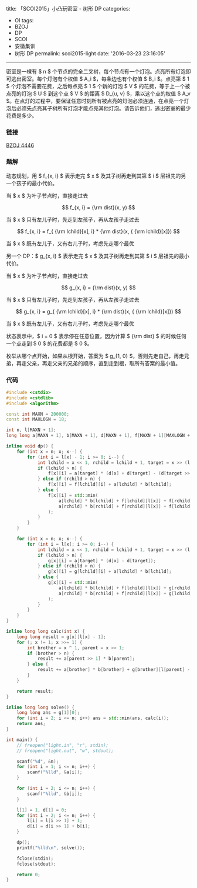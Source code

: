 title: 「SCOI2015」小凸玩密室 - 树形 DP
categories:
  - OI
tags:
  - BZOJ
  - DP
  - SCOI
  - 安徽集训
  - 树形 DP
permalink: scoi2015-light
date: '2016-03-23 23:16:05'
---

密室是一棵有 $ n $ 个节点的完全二叉树，每个节点有一个灯泡。点亮所有灯泡即可逃出密室。每个灯泡有个权值 $ A_i $，每条边也有个权值 $ B_i $。点亮第 $ 1 $ 个灯泡不需要花费，之后每点亮 $ 1 $ 个新的灯泡 $ V $ 的花费，等于上一个被点亮的灯泡 $ U $ 到这个点 $ V $ 的距离 $ D_{u, v} $，乘以这个点的权值 $ A_v $。在点灯的过程中，要保证任意时刻所有被点亮的灯泡必须连通，在点亮一个灯泡后必须先点亮其子树所有灯泡才能点亮其他灯泡。请告诉他们，逃出密室的最少花费是多少。

<!-- more -->

### 链接

[BZOJ 4446](http://www.lydsy.com/JudgeOnline/problem.php?id=4446)

### 题解

动态规划，用 $ f_{x, i} $ 表示走完 $ x $ 及其子树再走到其第 $ i $ 层祖先的另一个孩子的最小代价。

当 $ x $ 为叶子节点时，直接走过去

$$ f_{x, i} = {\rm dist}(x, y) $$

当 $ x $ 只有左儿子时，先走到左孩子，再从左孩子走过去

$$ f_{x, i} = f_{ {\rm lchild}[x], i} * {\rm dist}(x, { {\rm lchild}[x]}) $$

当 $ x $ 既有左儿子，又有右儿子时，考虑先走哪个最优

另一个 DP：$ g_{x, i} $ 表示走完 $ x $ 及其子树再走到其第 $ i $ 层祖先的最小代价。

当 $ x $ 为叶子节点时，直接走过去

$$ g_{x, i} = {\rm dist}(x, y) $$

当 $ x $ 只有左儿子时，先走到左孩子，再从左孩子走过去

$$ g_{x, i} = g_{ {\rm lchild}[x], i} * {\rm dist}(x, { {\rm lchild}[x]}) $$

当 $ x $ 既有左儿子，又有右儿子时，考虑先走哪个最优

状态表示中，$ i = 0 $ 表示停在任意位置，因为计算 $ {\rm dist} $ 的时候任何一个点走到 $ 0 $ 的花费都是 $ 0 $。

枚举从哪个点开始，如果从根开始，答案为 $ g_{1, 0} $，否则先走自己，再走兄弟，再走父亲，再走父亲的兄弟的顺序，直到走到根，取所有答案的最小值。

### 代码

```cpp
#include <cstdio>
#include <cstdlib>
#include <algorithm>

const int MAXN = 200000;
const int MAXLOGN = 18;

int n, l[MAXN + 1];
long long a[MAXN + 1], b[MAXN + 1], d[MAXN + 1], f[MAXN + 1][MAXLOGN + 1], g[MAXN + 1][MAXLOGN + 1];

inline void dp() {
    for (int x = n; x; x--) {
        for (int i = l[x] - 1; i >= 0; i--) {
            int lchild = x << 1, rchild = lchild + 1, target = x >> (l[x] - i - 1) ^ 1;
            if (lchild > n) {
                f[x][i] = a[target] * (d[x] + d[target] - (d[target >> 1] << 1));
            } else if (rchild > n) {
                f[x][i] = f[lchild][i] + a[lchild] * b[lchild];
            } else {
                f[x][i] = std::min(
                    a[lchild] * b[lchild] + f[lchild][l[x]] + f[rchild][i],
                    a[rchild] * b[rchild] + f[rchild][l[x]] + f[lchild][i]
                );
            }
        }
    }

    for (int x = n; x; x--) {
        for (int i = l[x]; i >= 0; i--) {
            int lchild = x << 1, rchild = lchild + 1, target = x >> (l[x] - i);
            if (lchild > n) {
                g[x][i] = a[target] * (d[x] - d[target]);
            } else if (rchild > n) {
                g[x][i] = g[lchild][i] + a[lchild] * b[lchild];
            } else {
                g[x][i] = std::min(
                    a[lchild] * b[lchild] + f[lchild][l[x]] + g[rchild][i],
                    a[rchild] * b[rchild] + f[rchild][l[x]] + g[lchild][i]
                );
            }
        }
    }
}

inline long long calc(int x) {
    long long result = g[x][l[x] - 1];
    for (; x != 1; x >>= 1) {
        int brother = x ^ 1, parent = x >> 1;
        if (brother > n) {
            result += a[parent >> 1] * b[parent];
        } else {
            result += a[brother] * b[brother] + g[brother][l[parent] - 1];
        }
    }

    return result;
}

inline long long solve() {
    long long ans = g[1][0];
    for (int i = 2; i <= n; i++) ans = std::min(ans, calc(i));
    return ans;
}

int main() {
    // freopen("light.in", "r", stdin);
    // freopen("light.out", "w", stdout);

    scanf("%d", &n);
    for (int i = 1; i <= n; i++) {
        scanf("%lld", &a[i]);
    }

    for (int i = 2; i <= n; i++) {
        scanf("%lld", &b[i]);
    }

    l[1] = 1, d[1] = 0;
    for (int i = 2; i <= n; i++) {
        l[i] = l[i >> 1] + 1;
        d[i] = d[i >> 1] + b[i];
    }

    dp();
    printf("%lld\n", solve());

    fclose(stdin);
    fclose(stdout);

    return 0;
}
```